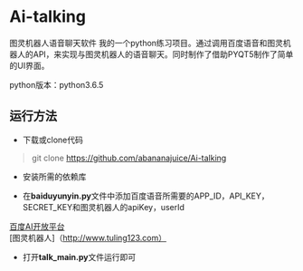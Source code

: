 # Ai-talking
图灵机器人语音聊天软件 
我的一个python练习项目。通过调用百度语音和图灵机器人的API，来实现与图灵机器人的语音聊天。同时制作了借助PYQT5制作了简单的UI界面。

python版本：python3.6.5

## 运行方法

* 下载或clone代码

> git clone https://github.com/abananajuice/Ai-talking

* 安装所需的依赖库

* 在**baiduyunyin.py**文件中添加百度语音所需要的APP_ID，API_KEY，SECRET_KEY和图灵机器人的apiKey，userId

[百度AI开放平台](http://ai.baidu.com/)  
[图灵机器人]（http://www.tuling123.com）

* 打开**talk_main.py**文件运行即可


